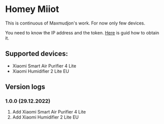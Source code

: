 # Homey Miiot

This is continuous of Maxmudjon's work. 
For now only few devices.

You need to know the IP address and the token.
<a href="https://github.com/Maxmudjon/com.xiaomi-miio/blob/master/docs/obtain_token.md">Here</a> is guid how to obtain it.

## Supported devices:

<ul>
  <li>Xiaomi Smart Air Purifier 4 Lite</li>
  <li>Xiaomi Humidifier 2 Lite EU</li>
</ul>

## Version logs

### 1.0.0 (29.12.2022)

1. Add Xiaomi Smart Air Purifier 4 Lite
2. Add Xiaomi Humidifier 2 Lite EU
